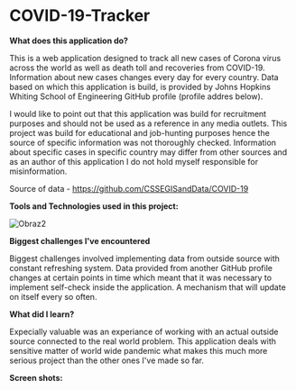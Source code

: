 # COVID-19-Tracker


**What does this application do?**

This is a web application designed to track all new cases of Corona virus across the world as well as death toll and recoveries from COVID-19. Information about new cases changes every day for every country. Data based on which this application is build, is provided by Johns Hopkins Whiting School of Engineering GitHub profile (profile addres below). 

I would like to point out that this application was build for recruitment purposes and should not be used as a reference in any media outlets. This project was build for educational and job-hunting purposes hence the source of specific information was not thoroughly checked. Information about specific cases in specific country may differ from other sources and as an author of this application I do not hold myself responsible for misinformation.

Source of data - https://github.com/CSSEGISandData/COVID-19

**Tools and Technologies used in this project:**

![Obraz2](https://user-images.githubusercontent.com/57737385/77232357-d6266000-6ba0-11ea-8c3c-3d35d7fd3044.png)

**Biggest challenges I've encountered**

Biggest challenges involved implementing data from outside source with constant refreshing system. Data provided from another GitHub profile changes at certain points in time which meant that it was necessary to implement self-check inside the application. A mechanism that will update on itself every so often.

**What did I learn?**

Expecially valuable was an experiance of working with an actual outside source connected to the real world problem. This application deals with sensitive matter of world wide pandemic what makes this much more serious project than the other ones I've made so far.

**Screen shots:**
